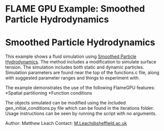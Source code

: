 # FLAME GPU Example: Smoothed Particle Hydrodynamics

Smoothed Particle Hydrodynamics
===============================

This example shows a fluid simulation using [Smoothed Particle Hydrodynamics](https://www.annualreviews.org/doi/abs/10.1146/annurev.aa.30.090192.002551). The method includes a modification to simulate surface tension. The simulation includes both static and dynamic particles. Simulation parameters are found near the top of the functions.c file, along with suggested parameter ranges and things to experiment with.

The example demonstrates the use of the following FlameGPU features:
*Spatial partitioning
*Function conditions

The objects simulated can be modified using the included gen_initial_conditions.py file which can be found in the iterations folder. Usage instructions can be seen by running the script with no arguments.

Author: Matthew Leach
Contact: M.Leach@sheffield.ac.uk